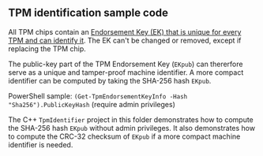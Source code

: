 ## TPM identification sample code

All TPM chips contain an [Endorsement Key (EK) that is unique for every TPM and can identify it](https://learn.microsoft.com/en-us/windows-server/identity/ad-ds/manage/component-updates/tpm-key-attestation). The EK can't be changed or removed, except if replacing the TPM chip.

The public-key part of the TPM Endorsement Key (`EKpub`) can thererfore serve as a unique and tamper-proof machine identifier. A more compact identifier can be computed by taking the SHA-256 hash `EKpub`.

PowerShell sample: `(Get-TpmEndorsementKeyInfo -Hash "Sha256").PublicKeyHash` (require admin privileges)

The C++ `TpmIdentifier` project in this folder demonstrates how to compute the SHA-256 hash `EKpub` without admin privileges. It also demonstrates how to compute the CRC-32 checksum of `EKpub` if a more compact machine identifier is needed.
